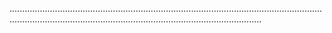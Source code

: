 ................................................................................................................................................................................................................................
